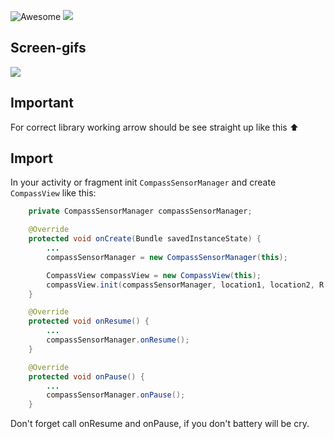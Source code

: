 ![Awesome](https://cdn.rawgit.com/sindresorhus/awesome/d7305f38d29fed78fa85652e3a63e154dd8e8829/media/badge.svg) [![](https://jitpack.io/v/airtriangle/Compass-View.svg)](https://jitpack.io/#airtriangle/Compass-View)

## Screen-gifs
![](static/arrows-preview.gif)

## Important
For correct library working arrow should be see straight up like this ⬆

## Import
In your activity or fragment init `CompassSensorManager` and create `CompassView` like this:
```java
    private CompassSensorManager compassSensorManager;

    @Override
    protected void onCreate(Bundle savedInstanceState) {
        ...
        compassSensorManager = new CompassSensorManager(this);

        CompassView compassView = new CompassView(this);
        compassView.init(compassSensorManager, location1, location2, R.drawable.icon_arrow);
    }

    @Override
    protected void onResume() {
        ...
        compassSensorManager.onResume();
    }

    @Override
    protected void onPause() {
        ...
        compassSensorManager.onPause();
    }
```
Don't forget call onResume and onPause, if you don't battery will be cry.
